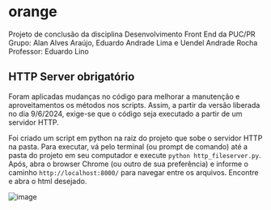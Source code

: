 # orange
Projeto de conclusão da disciplina Desenvolvimento Front End da PUC/PR
Grupo: Alan Alves Araújo, Eduardo Andrade Lima e Uendel Andrade Rocha
Professor: Eduardo Lino

## HTTP Server obrigatório
Foram aplicadas mudanças no código para melhorar a manutenção e aproveitamentos os métodos nos scripts. Assim, a partir da versão liberada no dia 9/6/2024, exige-se que o código seja executado a partir de um servidor HTTP. 

Foi criado um script em python na raiz do projeto que sobe o servidor HTTP na pasta. Para executar, vá pelo terminal (ou prompt de comando) até a pasta do projeto em seu computador e execute `python http_fileserver.py`. Após, abra o browser Chrome (ou outro de sua preferência) e informe o caminho `http://localhost:8000/` para navegar entre os arquivos. Encontre e abra o html desejado. 

![image](https://github.com/uendelrocha/orange/assets/11482478/dc2acc4d-ba3c-4ebc-b096-284bbc7734d1)
